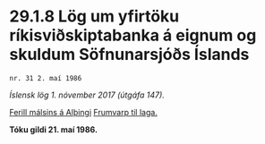 # 29.1.8 Lög um yfirtöku ríkisviðskiptabanka á eignum og skuldum Söfnunarsjóðs Íslands

`nr. 31 2. maí 1986`

_Íslensk lög 1. nóvember 2017 (útgáfa 147)._

[Ferill málsins á Alþingi](https://www.althingi.is/thingstorf/thingmalalistar-eftir-thingum/ferill/?ltg=108&mnr=416)
[Frumvarp til laga.](https://www.althingi.is/altext/108/s/pdf/0767.pdf)

**Tóku gildi 21. maí 1986.**

